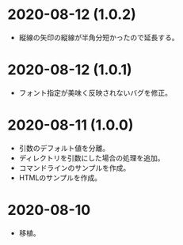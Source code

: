 # 2020-08-12 (1.0.2)

* 縦線の矢印の縦線が半角分短かったので延長する。

# 2020-08-12 (1.0.1)

* フォント指定が美味く反映されないバグを修正。

# 2020-08-11 (1.0.0)

* 引数のデフォルト値を分離。
* ディレクトリを引数にした場合の処理を追加。
* コマンドラインのサンプルを作成。
* HTMLのサンプルを作成。

# 2020-08-10

* 移植。
